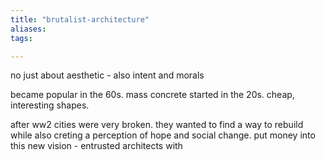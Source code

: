 ```yaml
---
title: "brutalist-architecture"
aliases: 
tags: 

---
```



no just about aesthetic - also intent and morals


became popular in the 60s. mass concrete started in the 20s. cheap, interesting shapes. 

after ww2 cities were very broken. they wanted to find a way to rebuild while also creting a perception of hope and social change. put money into this new vision - entrusted architects with
